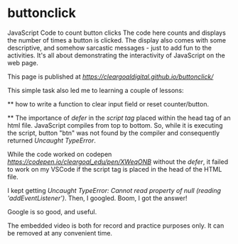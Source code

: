 # buttonclick
JavaScript Code to count button clicks
The code here counts and displays the number of times a button is clicked.
The display also comes with some descriptive, and somehow sarcastic messages - just to add fun to the activities.
It's all about demonstrating the interactivity of JavaScript on the web page.


This page is published at *https://cleargoaldigital.github.io/buttonclick/*

This simple task also led me to learning a couple of lessons:

** how to write a function to clear input field or reset counter/button.

** The importance of *defer* in the *script tag* placed within the head tag of an html file. JavaScript compiles from top to bottom. So, while it is executing the script, button "btn" was not found by the compiler and consequently returned *Uncaught TypeError*.

While the code worked on codepen *https://codepen.io/cleargoal_edu/pen/XWeqONB* without the *defer*, it failed to work on my VSCode if the script tag is placed in the head of the HTML file.

I kept getting *Uncaught TypeError: Cannot read property of null (reading 'addEventListener')*. Then, I googled. Boom, I got the answer!

Google is so good, and useful.

The embedded video is both for record and practice purposes only. It can be removed at any convenient time. 
